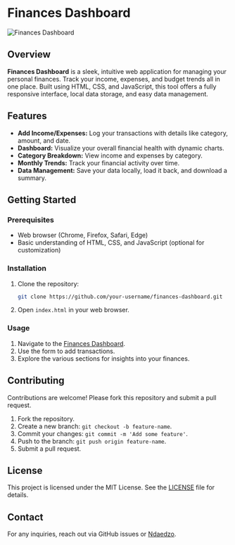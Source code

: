 # Finances Dashboard

![Finances Dashboard](screenshot.png)

## Overview

**Finances Dashboard** is a sleek, intuitive web application for managing your personal finances. Track your income, expenses, and budget trends all in one place. Built using HTML, CSS, and JavaScript, this tool offers a fully responsive interface, local data storage, and easy data management.

## Features

- **Add Income/Expenses:** Log your transactions with details like category, amount, and date.
- **Dashboard:** Visualize your overall financial health with dynamic charts.
- **Category Breakdown:** View income and expenses by category.
- **Monthly Trends:** Track your financial activity over time.
- **Data Management:** Save your data locally, load it back, and download a summary.

## Getting Started

### Prerequisites

- Web browser (Chrome, Firefox, Safari, Edge)
- Basic understanding of HTML, CSS, and JavaScript (optional for customization)

### Installation

1. Clone the repository:
    ```bash
    git clone https://github.com/your-username/finances-dashboard.git
    ```
2. Open `index.html` in your web browser.

### Usage

1. Navigate to the [Finances Dashboard](index.html).
2. Use the form to add transactions.
3. Explore the various sections for insights into your finances.


## Contributing

Contributions are welcome! Please fork this repository and submit a pull request.

1. Fork the repository.
2. Create a new branch: `git checkout -b feature-name`.
3. Commit your changes: `git commit -m 'Add some feature'`.
4. Push to the branch: `git push origin feature-name`.
5. Submit a pull request.

## License

This project is licensed under the MIT License. See the [LICENSE](LICENSE) file for details.

## Contact

For any inquiries, reach out via GitHub issues or [Ndaedzo](mailto:ndaedzomu101@gmmail.com).
